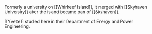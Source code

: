 Formerly a university on [[Whirlreef Island]], it merged with [[Skyhaven University]] after the island became part of [[Skyhaven]].

[[Yvette]] studied here in their Department of Energy and Power Engineering.